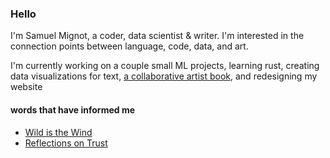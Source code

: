 ﻿### Hello 

I'm Samuel Mignot, a coder, data scientist & writer. I'm interested in the connection points between language, code, data, and art.

I'm currently working on a couple small ML projects, learning rust, creating data visualizations for text, [a collaborative artist book](https://arisebyanyotherna.me), and redesigning my website

#### words that have informed me

- [Wild is the Wind](https://www.poetryfoundation.org/poetrymagazine/poems/58841/wild-is-the-wind)
- [Reflections on Trust](https://www.cs.cmu.edu/~rdriley/487/papers/Thompson_1984_ReflectionsonTrustingTrust.pdf)

